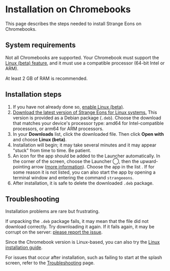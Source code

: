 # Installation on Chromebooks

This page describes the steps needed to install Strange Eons on Chromebooks.

## System requirements

Not all Chromebooks are supported. Your Chromebook must support the [Linux (beta) feature](https://support.google.com/chromebook/answer/9145439?hl=en), and it must use a compatible processor (64-bit Intel or ARM).

At least 2 GB of RAM is recommended.

## Installation steps

1. If you have not already done so, [enable Linux (beta)](https://support.google.com/chromebook/answer/9145439?hl=en).
2. [Download the latest version of Strange Eons for Linux systems.](http://cgjennings.ca/eons/download/update.html?platform=nix) This version is provided as a Debian package (`.deb`). Choose the download that matches your device's processor type: amd64 for Intel-compatible processors, or arm64 for ARM processors.
3. In your **Downloads** list, click the downloaded file. Then click **Open with**  and choose **Linux (beta)**.
4. Installation will begin; it may take several minutes and it may appear "stuck" from time to time. Be patient.
5. An icon for the app should be added to the Launcher automatically. In the corner of the screen, choose the Launcher ⃝, then the upward-pointing arrow ([more information](https://support.google.com/chromebook/answer/6206362?hl=en)). Choose the app in the list . If for some reason it is not listed, you can also start the app by opening a terminal window and entering the command `strangeeons`.
6. After installation, it is safe to delete the downloaded `.deb` package.

## Troubleshooting

Installation problems are rare but frustrating.

If unpacking the `.deb` package fails, it may mean that the file did not download correctly. Try downloading it again. If it fails again, it may be corrupt on the server: [please report the issue](https://cgjennings.ca/contact.html).

Since the Chromebook version is Linux-based, you can also try the [Linux installation guide](um-install-linux.md).

For issues that occur after installation, such as failing to start at the splash screen, refer to the [Troubleshooting](um-install-troubleshooting.md) page.